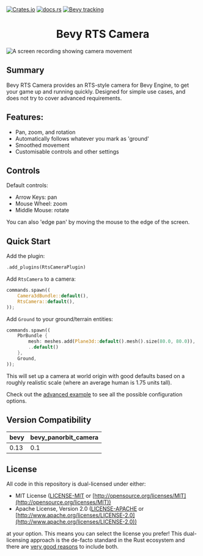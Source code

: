 [![Crates.io](https://img.shields.io/crates/v/bevy_rts_camera)](https://crates.io/crates/bevy_rts_camera)
[![docs.rs](https://docs.rs/bevy_rts_camera/badge.svg)](https://docs.rs/bevy_rts_camera)
[![Bevy tracking](https://img.shields.io/badge/Bevy%20tracking-released%20version-lightblue)](https://github.com/bevyengine/bevy/blob/main/docs/plugins_guidelines.md#main-branch-tracking)

<div style="text-align: center">
  <h1>Bevy RTS Camera</h1>
</div>

![A screen recording showing camera movement](assets/demo.gif "Demo of bevy_rts_camera")

## Summary

Bevy RTS Camera provides an RTS-style camera for Bevy Engine, to get your game up and running quickly. Designed for
simple use cases, and does not try to cover advanced requirements.

## Features:

- Pan, zoom, and rotation
- Automatically follows whatever you mark as 'ground'
- Smoothed movement
- Customisable controls and other settings

## Controls

Default controls:

- Arrow Keys: pan
- Mouse Wheel: zoom
- Middle Mouse: rotate

You can also 'edge pan' by moving the mouse to the edge of the screen.

## Quick Start

Add the plugin:

```rust ignore
.add_plugins(RtsCameraPlugin)
```

Add `RtsCamera` to a camera:

```rust ignore
commands.spawn((
    Camera3dBundle::default(),
    RtsCamera::default(),
));
```

Add `Ground` to your ground/terrain entities:

```rust ignore
commands.spawn((
    PbrBundle {
        mesh: meshes.add(Plane3d::default().mesh().size(80.0, 80.0)),
        ..default()
    },
    Ground,
));
```

This will set up a camera at world origin with good defaults based on a roughly realistic scale (where an average human
is 1.75 units tall).

Check out the [advanced example](https://github.com/Plonq/bevy_panorbit_camera/tree/master/examples/advanced.rs) to see
all the possible configuration options.

## Version Compatibility

| bevy | bevy_panorbit_camera |
|------|----------------------|
| 0.13 | 0.1                  |

## License

All code in this repository is dual-licensed under either:

* MIT License ([LICENSE-MIT](LICENSE-MIT) or [http://opensource.org/licenses/MIT](http://opensource.org/licenses/MIT))
* Apache License, Version 2.0 ([LICENSE-APACHE](LICENSE-APACHE)
  or [http://www.apache.org/licenses/LICENSE-2.0](http://www.apache.org/licenses/LICENSE-2.0))

at your option.
This means you can select the license you prefer!
This dual-licensing approach is the de-facto standard in the Rust ecosystem and there
are [very good reasons](https://github.com/bevyengine/bevy/issues/2373) to include both.
